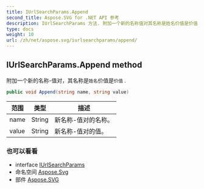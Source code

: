 ```yaml
---
title: IUrlSearchParams.Append
second_title: Aspose.SVG for .NET API 参考
description: IUrlSearchParams 方法. 附加一个新的名称值对其名称是姓名价值是价值 .
type: docs
weight: 10
url: /zh/net/aspose.svg/iurlsearchparams/append/
---
```

## IUrlSearchParams.Append method

附加一个新的名称-值对，其名称是`姓名`价值是`价值` .

```csharp
public void Append(string name, string value)
```

| 范围 | 类型 | 描述 |
| --- | --- | --- |
| name | String | 新名称-值对的名称。 |
| value | String | 新名称-值对的值。 |

### 也可以看看

* interface [IUrlSearchParams](../)
* 命名空间 [Aspose.Svg](../../iurlsearchparams/)
* 部件 [Aspose.SVG](../../../)


